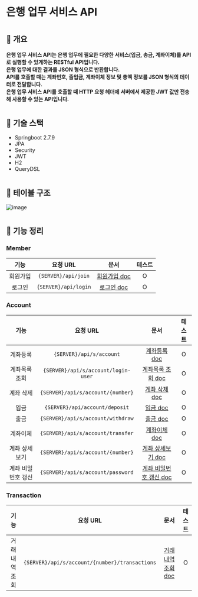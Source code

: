 # 은행 업무 서비스 API 

#
## 🧷 개요
**은행 업무 서비스 API는 은행 업무에 필요한 다양한 서비스(입금, 송금, 계좌이체)를 API로 실행할 수 있게하는 RESTful API입니다.**</br>
**은행 업무에 대한 결과를 JSON 형식으로 반환합니다.**</br>
**API를 호출할 때는 계좌번호, 출입금, 계좌이체 정보 및 총액 정보를 JSON 형식의 데이터로 전달합니다.**</br>
**은행 업무 서비스 API를 호출할 때 HTTP 요청 헤더에 서버에서 제공한 JWT 값만 전송해 사용할 수 있는 API입니다.**

#
## 🧷 기술 스택

- Springboot 2.7.9
- JPA
- Security
- JWT
- H2
- QueryDSL

#
## 🧷 테이블 구조
<img alt="image" src="https://user-images.githubusercontent.com/85926257/224892792-54f75c8d-9829-4eca-8a4c-4dd3ad8787a5.png">

#
## 🧷 기능 정리

### Member

|기능|요청 URL|문서|테스트|
|:-:|:-:|:-:|:-:|
|회원가입|`{SERVER}/api/join`|[회원가입 doc](https://github.com/isayaksh/bank/blob/master/docs/join.md)|O|
|로그인|`{SERVER}/api/login`|[로그인 doc](https://github.com/isayaksh/bank/blob/master/docs/login.md)|O|


### Account
|기능|요청 URL|문서|테스트|
|:-:|:-:|:-:|:-:|
|계좌등록|`{SERVER}/api/s/account`|[계좌등록 doc](https://github.com/isayaksh/bank/blob/master/docs/registerAccount.md)|O|
|계좌목록 조회|`{SERVER}/api/s/account/login-user`|[계좌목록 조회 doc](https://github.com/isayaksh/bank/blob/master/docs/findAccountList.md)|O|
|계좌 삭제|`{SERVER}/api/s/account/{number}`|[계좌 삭제 doc](https://github.com/isayaksh/bank/blob/master/docs/deleteAccount.md)|O|
|입금|`{SERVER}/api/account/deposit`|[입금 doc](https://github.com/isayaksh/bank/blob/master/docs/deposit.md)|O|
|출금|`{SERVER}/api/s/account/withdraw`|[출금 doc](https://github.com/isayaksh/bank/blob/master/docs/withdraw.md)|O|
|계좌이체|`{SERVER}/api/s/account/transfer`|[계좌이체 doc](https://github.com/isayaksh/bank/blob/master/docs/transfer.md)|O|
|계좌 상세보기|`{SERVER}/api/s/account/{number}`|[계좌 상세보기 doc](https://github.com/isayaksh/bank/blob/master/docs/findAccountDetail.md)|O|
|계좌 비밀번호 갱신|`{SERVER}/api/s/account/password`|[계좌 비밀번호 갱신 doc](https://github.com/isayaksh/bank/blob/master/docs/resetPassword.md)|O|

### Transaction

|기능|요청 URL|문서|테스트|
|:-:|:-:|:-:|:-:|
|거래내역 조회|`{SERVER}/api/s/account/{number}/transactions`|[거래내역 조회 doc](https://github.com/isayaksh/bank/blob/master/docs/findTransactionList.md)|O|